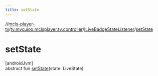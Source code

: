 ```yaml
---
title: setState
---
```

//[mcls-player-tv](../../../index.html)/[tv.mycujoo.mclsplayer.tv.controller](../index.html)/[ILiveBadgeStateListener](index.html)/[setState](set-state.html)



# setState



[androidJvm]\
abstract fun [setState](set-state.html)(state: LiveState)




